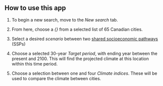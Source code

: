 ## How to use this app
1. To begin a new search, move to the _New search_ tab. 

2. From here, choose a _{}_ from a selected list of 65 Canadian cities. 

3. Select a desired _scenario_ between two [shared socioeconomic pathways](https://en.wikipedia.org/wiki/Shared_Socioeconomic_Pathways) (SSPs)

4. Choose a selected 30-year _Target period_, with ending year between the present and 2100. This will find the projected climate at this location within this time period.

5. Choose a selection between one and four _Climate indices_. These will be used to compare the climate between cities.
